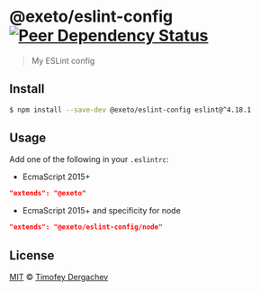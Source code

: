 # @exeto/eslint-config [![Peer Dependency Status][peerdepstat-image]][peerdepstat-url]

> My ESLint config

## Install

```bash
$ npm install --save-dev @exeto/eslint-config eslint@^4.18.1
```

## Usage

Add one of the following in your `.eslintrc`:

- EcmaScript 2015+

```json
"extends": "@exeto"
```

- EcmaScript 2015+ and specificity for node

```json
"extends": "@exeto/eslint-config/node"
```

## License

[MIT](LICENSE.md) © [Timofey Dergachev](https://exeto.me/en)

[peerdepstat-url]: https://david-dm.org/exeto/eslint-config?type=peer
[peerdepstat-image]: https://david-dm.org/exeto/eslint-config/peer-status.svg?style=flat-square
